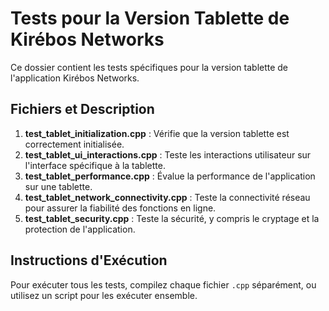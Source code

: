 # Tests pour la Version Tablette de Kirébos Networks

Ce dossier contient les tests spécifiques pour la version tablette de l'application Kirébos Networks.

## Fichiers et Description

1. **test_tablet_initialization.cpp** : Vérifie que la version tablette est correctement initialisée.
2. **test_tablet_ui_interactions.cpp** : Teste les interactions utilisateur sur l'interface spécifique à la tablette.
3. **test_tablet_performance.cpp** : Évalue la performance de l'application sur une tablette.
4. **test_tablet_network_connectivity.cpp** : Teste la connectivité réseau pour assurer la fiabilité des fonctions en ligne.
5. **test_tablet_security.cpp** : Teste la sécurité, y compris le cryptage et la protection de l'application.

## Instructions d'Exécution

Pour exécuter tous les tests, compilez chaque fichier `.cpp` séparément, ou utilisez un script pour les exécuter ensemble.
